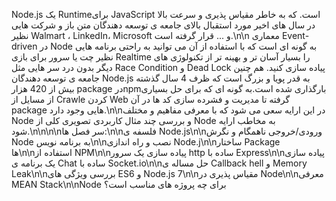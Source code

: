 Node.js یک Runtimeبرای JavaScript است. که به خاطر مقیاس پذیری و سرعت بالا در سال های اخیر مورد استقبال بالای جامعه ی توسعه دهندگان متن باز و شرکت هایی نظیر Walmart ، LinkedIn، Microsoft و ... قرار گرفته است.\n\n معماری Event-driven  در Node  به گونه ای است که  با استفاده از آن می توانید به راحتی برنامه هایی نظیر چت یا سرور برای بازی Realtime را بسیار آسان تر و بهینه تر از تکنولوژی های دیگر بدون درد سر هایی مثل Race Condition و Dead Lock پیاده سازی کنید. هم چنین جامعه ی توسعه دهندگان Node.js به قدر پویا و بزرگ است که ظرف 4 سال گذشته بیش از 420 هزار  package درnpmبارگذاری شده است.به گونه ای که برای حل بسیاری از مسایل  از Crawle کردن Web گرفته تا مدیریت و فشرده سازی کد ها در آن package هایی وجود دارد.\n\nدر این ارایه سعی می شود که با معرفی مفاهیم و مختلف Node  و بررسی چند مثال کاربردی تصویری کلی  از Node به مخاطب ارایه شود.\n\n\n\nسر فصل ها:\n\nفلسفه ی Node.js\n\nورودی/خروجی ناهمگام و  نگرش Node  به برنامه نویس\n\nنصب و راه اندازی Node.j\n\nساختار Package ها\n\nاستفاده از NPM\n\nپیاده سازی یک سرور http  ساده با Express\n\nپیاده سازی یک برنامه ی Chat  ساده با Socket.io\n\nحل مساله ی Callback hell و Memory Leak\n\nبررسی ویژگی های ES6 و Node.js 7\n\nمقیاس پذیری در Node\n\nمعرفی MEAN Stack\n\nNode برای چه پروژه های مناسب است؟